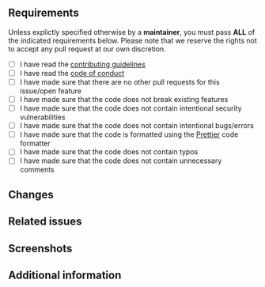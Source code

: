 <!-- To make our job easier, please spend time to review your application before submitting. -->
<!-- To tick a box, place an `x` between two square brackets e.g. [x] -->

## Requirements
Unless explictly specified otherwise by a **maintainer**, you must pass **ALL** of the indicated requirements below.
Please note that we reserve the rights not to accept any pull request at our own discretion.

- [ ] I have read the [contributing guidelines](./CONTRIBUTING.md)
- [ ] I have read the [code of conduct](./CODE_OF_CONDUCT.md)
- [ ] I have made sure that there are no other pull requests for this issue/open feature
- [ ] I have made sure that the code does not break existing features
- [ ] I have made sure that the code does not contain intentional security vulnerabilities
- [ ] I have made sure that the code does not contain intentional bugs/errors
- [ ] I have made sure that the code is formatted using the [Prettier](https://prettier.io/) code formatter
- [ ] I have made sure that the code does not contain typos
- [ ] I have made sure that the code does not contain unnecessary comments

## Changes

<!-- Please describe the changes you have made. -->

## Related issues

<!-- Please link the issue(s) which this pull request closes here. -->

## Screenshots

<!-- If applicable, please add screenshots to help explain your pull request. -->

## Additional information

<!-- If applicable, please add any additional information about your pull request here. -->

<!-- Thank you for your contribution! -->